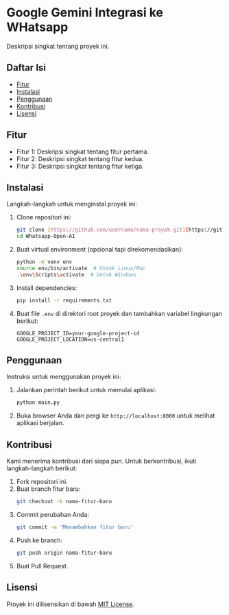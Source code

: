 # Google Gemini Integrasi ke WHatsapp

Deskripsi singkat tentang proyek ini.

## Daftar Isi

- [Fitur](#fitur)
- [Instalasi](#instalasi)
- [Penggunaan](#penggunaan)
- [Kontribusi](#kontribusi)
- [Lisensi](#lisensi)

## Fitur

- Fitur 1: Deskripsi singkat tentang fitur pertama.
- Fitur 2: Deskripsi singkat tentang fitur kedua.
- Fitur 3: Deskripsi singkat tentang fitur ketiga.

## Instalasi

Langkah-langkah untuk menginstal proyek ini:

1. Clone repositori ini:
    ```bash
    git clone [https://github.com/username/nama-proyek.git](https://github.com/Sincan2/Whatsapp-Open-AI.git)
    cd Whatsapp-Open-AI
    ```

2. Buat virtual environment (opsional tapi direkomendasikan):
    ```bash
    python -m venv env
    source env/bin/activate  # Untuk Linux/Mac
    .\env\Scripts\activate  # Untuk Windows
    ```

3. Install dependencies:
    ```bash
    pip install -r requirements.txt
    ```

4. Buat file `.env` di direktori root proyek dan tambahkan variabel lingkungan berikut:
    ```plaintext
    GOOGLE_PROJECT_ID=your-google-project-id
    GOOGLE_PROJECT_LOCATION=us-central1
    ```

## Penggunaan

Instruksi untuk menggunakan proyek ini:

1. Jalankan perintah berikut untuk memulai aplikasi:
    ```bash
    python main.py
    ```

2. Buka browser Anda dan pergi ke `http://localhost:8000` untuk melihat aplikasi berjalan.

## Kontribusi

Kami menerima kontribusi dari siapa pun. Untuk berkontribusi, ikuti langkah-langkah berikut:

1. Fork repositori ini.
2. Buat branch fitur baru:
    ```bash
    git checkout -b nama-fitur-baru
    ```
3. Commit perubahan Anda:
    ```bash
    git commit -m 'Menambahkan fitur baru'
    ```
4. Push ke branch:
    ```bash
    git push origin nama-fitur-baru
    ```
5. Buat Pull Request.

## Lisensi

Proyek ini dilisensikan di bawah [MIT License](LICENSE).
